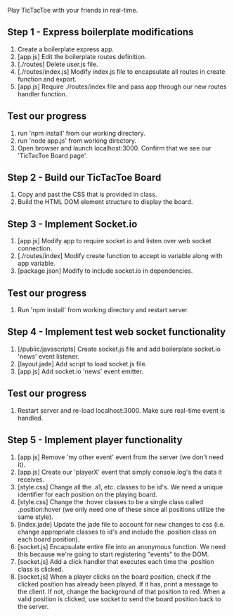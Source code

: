 Play TicTacToe with your friends in real-time.

## Step 1 - Express boilerplate modifications

1. Create a boilerplate express app.
2. [app.js] Edit the boilerplate routes definition.
3. [./routes] Delete user.js file.
4. [./routes/index.js] Modify index.js file to encapsulate all routes in create function and export.
5. [app.js] Require ./routes/index file and pass app through our new routes handler function.

## Test our progress

1. run 'npm install' from our working directory.
2. run 'node app.js' from working directory.
3. Open browser and launch localhost:3000. Confirm that we see our 'TicTacToe Board page'.

## Step 2 - Build our TicTacToe Board

1. Copy and past the CSS that is provided in class.
2. Build the HTML DOM element structure to display the board.

## Step 3 - Implement Socket.io

1. [app.js] Modify app to require socket.io and listen over web socket connection.
2. [./routes/index] Modify create function to accept io variable along with app variable.
2. [package.json] Modify to include socket.io in dependencies.

## Test our progress

1. Run 'npm install' from working directory and restart server.

## Step 4 - Implement test web socket functionality

1. [/public/javascripts] Create socket.js file and add boilerplate socket.io 'news' event listener.
2. [layout.jade] Add script to load socket.js file.
2. [app.js] Add socket.io 'news' event emitter.

## Test our progress

1. Restart server and re-load localhost:3000. Make sure real-time event is handled.


## Step 5 - Implement player functionality

1. [app.js] Remove 'my other event' event from the server (we don't need it).
2. [app.js] Create our 'playerX' event that simply console.log's the data it receives.
3. [style.css] Change all the .a1, etc. classes to be id's. We need a unique identifier for each position on the playing board.
4. [style.css] Change the :hover classes to be a single class called .position:hover (we only need one of these since all positions utilize the same style).
5. [index.jade] Update the jade file to account for new changes to css (i.e. change appropriate classes to id's and include the .position class on each board position).
6. [socket.js] Encapsulate entire file into an anonymous function. We need this because we're going to start registering "events" to the DOM.
7. [socket.js] Add a click handler that executes each time the .position class is clicked.
8. [socket.js] When a player clicks on the board position, check if the clicked position has already been played. If it has, print a message to the client. If not, change the background of that position to red. When a valid position is clicked, use socket to send the board position back to the server.
  





